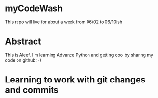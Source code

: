 # myCodeWash
This repo will live for about a week from 06/02 to 06/10ish

# Abstract
This is Aleef. I'm learning Advance Python and getting cool by sharing my code on github :-)

# Learning to work with git changes and commits
